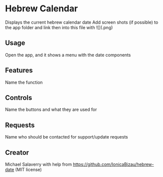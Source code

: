 # Hebrew Calendar

Displays the current hebrew calendar date
Add screen shots (if possible) to the app folder and link then into this file with ![](<name>.png)

## Usage

Open the app, and it shows a menu with the date components

## Features

Name the function

## Controls

Name the buttons and what they are used for

## Requests

Name who should be contacted for support/update requests

## Creator

Michael Salaverry
with help from https://github.com/IonicaBizau/hebrew-date (MIT license)
